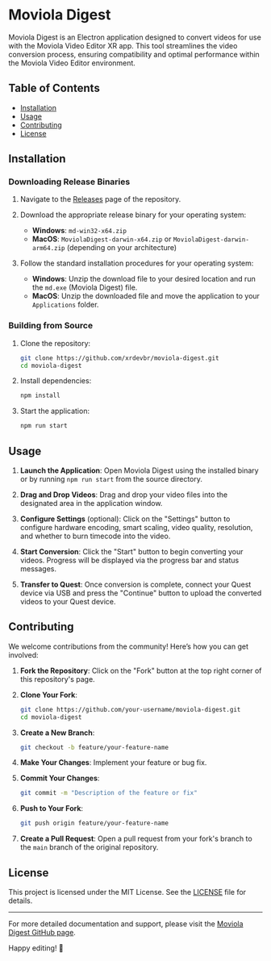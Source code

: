 # Moviola Digest

Moviola Digest is an Electron application designed to convert videos for use with the Moviola Video Editor XR app. This tool streamlines the video conversion process, ensuring compatibility and optimal performance within the Moviola Video Editor environment.

## Table of Contents

- [Installation](#installation)
- [Usage](#usage)
- [Contributing](#contributing)
- [License](#license)

## Installation

### Downloading Release Binaries

1. Navigate to the [Releases](https://github.com/xrdevbr/moviola-digest/releases) page of the repository.
2. Download the appropriate release binary for your operating system:
    - **Windows**: `md-win32-x64.zip`
    - **MacOS**: `MoviolaDigest-darwin-x64.zip` or `MoviolaDigest-darwin-arm64.zip` (depending on your architecture)


3. Follow the standard installation procedures for your operating system:
    - **Windows**: Unzip the download file to your desired location and run the `md.exe` (Moviola Digest) file.
    - **MacOS**: Unzip the downloaded file and move the application to your `Applications` folder.

### Building from Source

1. Clone the repository:
    ```bash
    git clone https://github.com/xrdevbr/moviola-digest.git
    cd moviola-digest
    ```

2. Install dependencies:
    ```bash
    npm install
    ```

3. Start the application:
    ```bash
    npm run start
    ```

## Usage

1. **Launch the Application**: Open Moviola Digest using the installed binary or by running `npm run start` from the source directory.

2. **Drag and Drop Videos**: Drag and drop your video files into the designated area in the application window.

3. **Configure Settings** (optional): Click on the "Settings" button to configure hardware encoding, smart scaling, video quality, resolution, and whether to burn timecode into the video.

4. **Start Conversion**: Click the "Start" button to begin converting your videos. Progress will be displayed via the progress bar and status messages.

5. **Transfer to Quest**: Once conversion is complete, connect your Quest device via USB and press the "Continue" button to upload the converted videos to your Quest device.

## Contributing

We welcome contributions from the community! Here’s how you can get involved:

1. **Fork the Repository**: Click on the "Fork" button at the top right corner of this repository's page.

2. **Clone Your Fork**:
    ```bash
    git clone https://github.com/your-username/moviola-digest.git
    cd moviola-digest
    ```

3. **Create a New Branch**:
    ```bash
    git checkout -b feature/your-feature-name
    ```

4. **Make Your Changes**: Implement your feature or bug fix.

5. **Commit Your Changes**:
    ```bash
    git commit -m "Description of the feature or fix"
    ```

6. **Push to Your Fork**:
    ```bash
    git push origin feature/your-feature-name
    ```

7. **Create a Pull Request**: Open a pull request from your fork's branch to the `main` branch of the original repository.

## License

This project is licensed under the MIT License. See the [LICENSE](LICENSE) file for details.

---

For more detailed documentation and support, please visit the [Moviola Digest GitHub page](https://github.com/xrdevbr/moviola-digest).

Happy editing! 🎥
